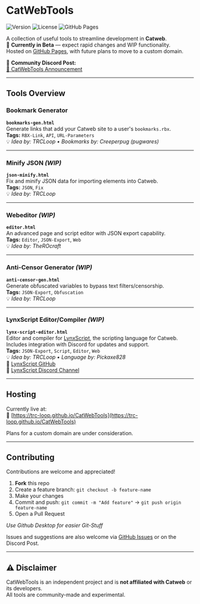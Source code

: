
# CatWebTools

![Version](https://img.shields.io/github/last-commit/TRC-Loop/CatWebTools?label=last%20update)
![License](https://img.shields.io/github/license/TRC-Loop/CatWebTools?color=blue)
![GitHub Pages](https://img.shields.io/badge/hosted%20on-GitHub%20Pages-blueviolet)

A collection of useful tools to streamline development in **Catweb**.  
🧪 **Currently in Beta** — expect rapid changes and WIP functionality.  
Hosted on [GitHub Pages](https://trc-loop.github.io/CatWebTools), with future plans to move to a custom domain.

🔗 **Community Discord Post:**  
[📢 CatWebTools Announcement](https://discord.com/channels/1226224104370208860/1392966797975752834/1392966797975752834)

---

## Tools Overview

### Bookmark Generator
**`bookmarks-gen.html`**  
Generate links that add your Catweb site to a user's `bookmarks.rbx`.  
**Tags:** `RBX-Link`, `API`, `URL-Parameters`  
💡 *Idea by: TRCLoop • Bookmarks by: Creeperpug (pugwares)*

---

### Minify JSON *(WIP)*
**`json-minify.html`**  
Fix and minify JSON data for importing elements into Catweb.  
**Tags:** `JSON`, `Fix`  
💡 *Idea by: TRCLoop*

---

### Webeditor *(WIP)*
**`editor.html`**  
An advanced page and script editor with JSON export capability.  
**Tags:** `Editor`, `JSON-Export`, `Web`  
💡 *Idea by: TheROcraft*

---

### Anti-Censor Generator *(WIP)*
**`anti-censor-gen.html`**  
Generate obfuscated variables to bypass text filters/censorship.  
**Tags:** `JSON-Export`, `Obfuscation`  
💡 *Idea by: TRCLoop*

---

### LynxScript Editor/Compiler *(WIP)*
**`lynx-script-editor.html`**  
Editor and compiler for [LynxScript](https://github.com/pickaxe828/LynxScript), the scripting language for Catweb.  
Includes integration with Discord for updates and support.  
**Tags:** `JSON-Export`, `Script`, `Editor`, `Web`  
💡 *Idea by: TRCLoop • Language by: Pickaxe828*  
🔗 [LynxScript GitHub](https://github.com/pickaxe828/LynxScript)  
🔗 [LynxScript Discord Channel](https://discord.com/channels/1226224104370208860/1392709284977971260)

---

## Hosting

Currently live at:  
📍 [https://trc-loop.github.io/CatWebTools](https://trc-loop.github.io/CatWebTools)

Plans for a custom domain are under consideration.

---

## Contributing

Contributions are welcome and appreciated!

1. **Fork** this repo  
2. Create a feature branch: `git checkout -b feature-name`  
3. Make your changes  
4. Commit and push: `git commit -m "Add feature"` → `git push origin feature-name`  
5. Open a Pull Request

*Use Github Desktop for easier Git-Stuff*

Issues and suggestions are also welcome via [GitHub Issues](https://github.com/TRC-Loop/CatWebTools/issues) or on the Discord Post.

---

## ⚠️ Disclaimer

CatWebTools is an independent project and is **not affiliated with Catweb** or its developers.  
All tools are community-made and experimental.
